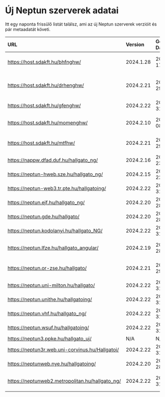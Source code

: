 # Új Neptun szerverek adatai

Itt egy naponta frissülő listát találsz, ami az új Neptun szerverek verzióit és pár metaadatát követi.

| URL                                             | Version   | Generation Date     | Organization Name                         | Captcha Required |
|:----------------------------------------------|:--------|:------------------|:----------------------------------------|:---------------|
| https://host.sdakft.hu/bhfnghw/                 | 2024.1.28 | 2024-07-17T16:12:12 | Bhaktivedanta Hittudományi Főiskola       | 3                |
| https://host.sdakft.hu/drhenghw/                | 2024.2.21 | 2024-08-29T13:12:16 | Debreceni Református Hittudományi Egyetem | 3                |
| https://host.sdakft.hu/gfenghw/                 | 2024.2.22 | 2024-08-31T09:46:11 | Gál Ferenc Egyetem                        | 3                |
| https://host.sdakft.hu/momenghw/                | 2024.2.10 | 2024-08-08T13:37:27 | Moholy-Nagy Művészeti Egyetem             | 3                |
| https://host.sdakft.hu/mtfhw/                   | 2024.2.21 | 2024-08-29T13:12:16 | Magyar Táncművészeti Egyetem              | 3                |
| https://nappw.dfad.duf.hu/hallgato_ng/          | 2024.2.16 | 2024-08-23T15:44:07 | Dunaújvárosi Egyetem                      | 3                |
| https://neptun-hweb.sze.hu/hallgato_ng/         | 2024.2.15 | 2024-08-22T13:52:39 | Széchenyi István Egyetem                  | 3                |
| https://neptun-web3.tr.pte.hu/hallgatoing/      | 2024.2.22 | 2024-08-31T09:46:11 | Pécsi Tudományegyetem                     | 3                |
| https://neptun.ejf.hu/hallgato_ng/              | 2024.2.20 | 2024-08-28T16:38:57 | Eötvös József Főiskola                    | 3                |
| https://neptun.gde.hu/hallgato/                 | 2024.2.20 | 2024-08-28T16:38:57 | Gábor Dénes Egyetem                       | 3                |
| https://neptun.kodolanyi.hu/hallgato_NG/        | 2024.2.22 | 2024-08-31T09:46:11 | Kodolányi János Egyetem                   | 3                |
| https://neptun.lfze.hu/hallgato_angular/        | 2024.2.19 | 2024-08-28T09:04:24 | Liszt Ferenc Zeneművészeti Egyetem        | 3                |
| https://neptun.or-zse.hu/hallgato/              | 2024.2.21 | 2024-08-29T13:12:16 | Országos Rabbiképző - Zsidó Egyetem       | 3                |
| https://neptun.uni-milton.hu/hallgato/          | 2024.2.22 | 2024-08-31T09:46:11 | Milton Friedman Egyetem                   | 3                |
| https://neptun.unithe.hu/hallgatoing/           | 2024.2.22 | 2024-08-31T09:46:11 | Tokaj-Hegyalja Egyetem                    | 1                |
| https://neptun.vhf.hu/hallgato_ng/              | 2024.2.22 | 2024-08-31T09:46:11 | Veszprémi Érseki Főiskola                 | 3                |
| https://neptun.wsuf.hu/hallgatoing/             | 2024.2.22 | 2024-08-31T09:46:11 | Wekerle Sándor Üzleti Főiskola            | 3                |
| https://neptun3.ppke.hu/hallgato_uj/            | N/A       | N/A                 | N/A                                       | N/A              |
| https://neptun3r.web.uni-corvinus.hu/Hallgatoi/ | 2024.2.22 | 2024-08-31T09:46:11 | Budapesti Corvinus Egyetem                | 3                |
| https://neptunweb.nye.hu/hallgatoing/           | 2024.2.20 | 2024-08-28T16:38:57 | Nyíregyházi Egyetem                       | 3                |
| https://neptunweb2.metropolitan.hu/hallgato_ng/ | 2024.2.22 | 2024-08-31T09:46:11 | Budapesti Metropolitan Egyetem            | 3                |
